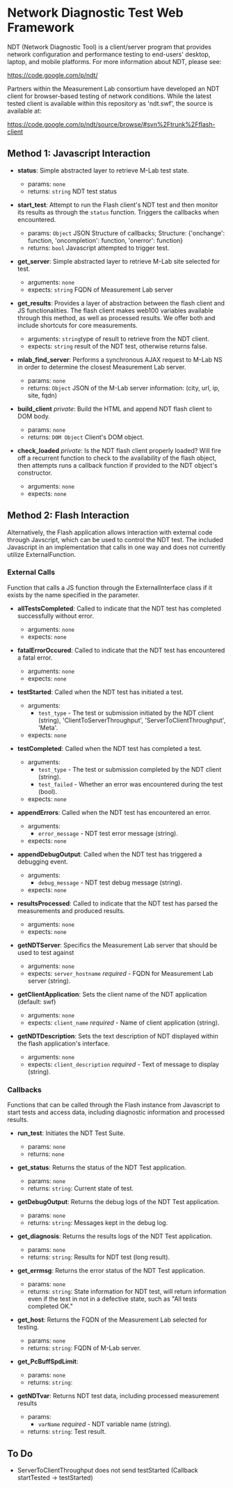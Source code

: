 Network Diagnostic Test Web Framework 
====================

NDT (Network Diagnostic Tool) is a client/server program that provides
network configuration and performance testing to end-users' desktop,
laptop, and mobile platforms. For more information about NDT, please see:

https://code.google.com/p/ndt/

Partners within the Measurement Lab consortium have developed an NDT
client for browser-based testing of network conditions. While the latest
tested client is available within this repository as 'ndt.swf', the
source is available at: 

https://code.google.com/p/ndt/source/browse/#svn%2Ftrunk%2Fflash-client

Method 1: Javascript Interaction 
---------------------
-   **status**: Simple abstracted layer to retrieve M-Lab test state.
    -   params: `none`
    -   returns: `string` NDT test status 

-   **start_test**: Attempt to run the Flash client's NDT test and then monitor its results as through the `status` function. Triggers the callbacks when encountered. 
    -   params: `Object` JSON Structure of callbacks; Structure: {'onchange': function, 'oncompletion': function, 'onerror': function}
    -   returns: `bool` Javascript attempted to trigger test.

-   **get_server**: Simple abstracted layer to retrieve M-Lab site selected for test.
    -   arguments: `none`
    -   expects: `string` FQDN of Measurement Lab server

-   **get_results**: Provides a layer of abstraction between the flash client and JS functionalities. The flash client makes web100 variables available through this method, as well as processed results. We offer both and include shortcuts for core measurements.
    -   arguments: `string`type of result to retrieve from the NDT client.
    -   expects: `string` result of the NDT test, otherwise returns false.

-   **mlab_find_server**: Performs a synchronous AJAX request to M-Lab NS in order to determine the closest Measurement Lab server.
    -   params: `none`
    -   returns: `Object` JSON of the M-Lab server information: (city, url, ip, site, fqdn)

-   **build_client** *private*: Build the HTML and append NDT flash client to DOM body.
    -   params: `none`
    -   returns: `DOM Object`  Client's DOM object.

-   **check_loaded** *private*: Is the NDT flash client properly loaded? Will fire off a recurrent function to check to the availability of the flash object, then attempts runs a callback function if provided to the NDT object's constructor.
    -   arguments: `none`
    -   expects: `none`

Method 2: Flash Interaction 
---------------------

Alternatively, the Flash application allows interaction with external
code through Javscript, which can be used to control the NDT test. The
included Javascript in an implementation that calls in one way and does
not currently utilize ExternalFunction.

### External Calls

Function that calls a JS function through the ExternalInterface class if
it exists by the name specified in the parameter.

-   **allTestsCompleted**: Called to indicate that the NDT test has completed successfully without error. 
    -   arguments: `none`
    -   expects: `none`

-   **fatalErrorOccured**: Called to indicate that the NDT test has encountered a fatal error.
    -   arguments: `none`
    -   expects: `none`

-   **testStarted**: Called when the NDT test has initiated a test. 
    -   arguments:
        -   `test_type` - The test or submission initiated by the NDT client (string), 'ClientToServerThroughput', 'ServerToClientThroughput', 'Meta'.
    -   expects: `none`

-   **testCompleted**: Called when the NDT test has completed a test. 
    -   arguments:
        -   `test_type` - The test or submission completed by the NDT client (string).
        -   `test_failed` - Whether an error was encountered during the test (bool).
    -   expects: `none`

-   **appendErrors**: Called when the NDT test has encountered an error. 
    -   arguments:
        -   `error_message` - NDT test error message (string).
    -   expects: `none`

-   **appendDebugOutput**: Called when the NDT test has triggered a debugging event. 
    -   arguments:
        -   `debug_message` - NDT test debug message (string).
    -   expects: `none`

-   **resultsProcessed**: Called to indicate that the NDT test has parsed the measurements and produced results.
    -   arguments: `none`
    -   expects: `none`

-   **getNDTServer**: Specifics the Measurement Lab server that should be used to test against
    -   arguments: `none`
    -   expects: `server_hostname` *required* - FQDN for Measurement Lab server (string).

-   **getClientApplication**: Sets the client name of the NDT application (default: swf)
    -   arguments: `none`
    -   expects: `client_name` *required* - Name of client application (string).

-   **getNDTDescription**: Sets the text description of NDT displayed within the flash application's interface.
    -   arguments: `none` 
    -   expects: `client_description` *required* - Text of message to display (string).


### Callbacks

Functions that can be called through the Flash instance from Javascript
to start tests and access data, including diagnostic information and
processed results.

-   **run_test**: Initiates the NDT Test Suite.
    -   params: `none`
    -   returns: `none`

-   **get_status**: Returns the status of the NDT Test application.
    -   params: `none`
    -   returns: `string`: Current state of test.

-   **getDebugOutput**: Returns the debug logs of the NDT Test application.
    -   params: `none`
    -   returns: `string`: Messages kept in the debug log.

-   **get_diagnosis**: Returns the results logs of the NDT Test application.
    -   params: `none`
    -   returns: `string`: Results for NDT test (long result).

-   **get_errmsg**: Returns the error status of the NDT Test application.
    -   params: `none`
    -   returns: `string`: State information for NDT test, will return information even if the test in not in a defective state, such as "All tests completed OK."

-   **get_host**: Returns the FQDN of the Measurement Lab selected for testing.
    -   params: `none`
    -   returns: `string`: FQDN of M-Lab server.

-   **get_PcBuffSpdLimit**: 
    -   params: `none`
    -   returns: `string`:

-   **getNDTvar**: Returns NDT test data, including processed measurement results
    -   params: 
        -   `varName` *required* - NDT variable name (string).
    -   returns: `string`: Test result.

To Do
---------------------
* ServerToClientThroughput does not send testStarted (Callback startTested -> testStarted)